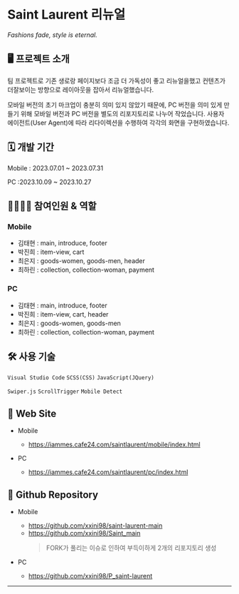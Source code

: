 # Saint Laurent 리뉴얼

_Fashions fade, style is eternal._

## 🖥 프로젝트 소개

팀 프로젝트로 기존 생로랑 페이지보다 조금 더 가독성이 좋고 리뉴얼을했고 컨텐츠가 더잘보이는 방향으로 레이아웃을 잡아서 리뉴얼했습니다.

모바일 버전의 초기 마크업이 충분히 의미 있지 않았기 때문에, PC 버전을 의미 있게 만들기 위해 모바일 버전과 PC 버전을 별도의 리포지토리로 나누어 작었습니다. 사용자 에이전트(User Agent)에 따라 리다이렉션을 수행하여 각각의 화면을 구현하였습니다.

## 🗓 개발 기간

Mobile : 2023.07.01 ~ 2023.07.31

PC :2023.10.09 ~ 2023.10.27

## 👨‍👩‍👧‍👧 참여인원 & 역할

### Mobile

- 김태현 : main, introduce, footer
- 박진희 : item-view, cart
- 최은지 : goods-women, goods-men, header
- 최하린 : collection, collection-woman, payment

### PC

- 김태현 : main, introduce, footer
- 박진희 : item-view, cart, header
- 최은지 : goods-women, goods-men
- 최하린 : collection, collection-woman, payment

## 🛠 사용 기술

`Visual Studio Code` `SCSS(CSS)` `JavaScript(JQuery)`

`Swiper.js` `ScrollTrigger` `Mobile Detect`

## 🧭 Web Site

<!-- 본인 cafe 24 주소로 넣으세요... 제발 잊지 말고... -->

- Mobile

  - https://iammes.cafe24.com/saintlaurent/mobile/index.html

- PC
  - https://iammes.cafe24.com/saintlaurent/pc/index.html

## 📁 Github Repository

<!-- 이 부분은 본인 계정의 리포지토리로 변경해주세요! -->

- Mobile

  - https://github.com/xxini98/saint-laurent-main
  - https://github.com/xxini98/Saint_main
    > FORK가 풀리는 이슈로 인하여 부득이하게 2개의 리포지토리 생성

- PC
  - https://github.com/xxini98/P_saint-laurent

---
